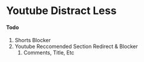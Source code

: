 # Youtube Distract Less

#### Todo

1. Shorts Blocker
2. Youtube Reccomended Section Redirect & Blocker
   1. Comments, Title, Etc
